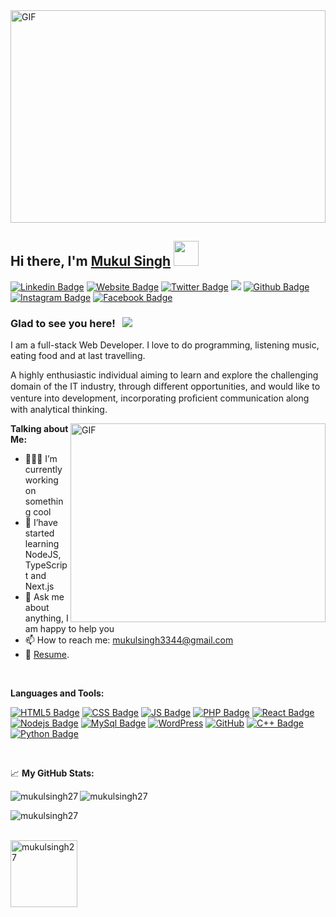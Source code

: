 <img align="center" alt="GIF" src="https://www.arkasoftwares.com/blog/wp-content/uploads/2021/01/header_banner-6.jpg" width="100%" height="340" />

## Hi there, I'm <a href="http://mukulsingh.tk/" target="_blank">Mukul Singh</a> <img src="https://media.giphy.com/media/hvRJCLFzcasrR4ia7z/giphy.gif" width=40>

[![Linkedin Badge](https://img.shields.io/badge/LinkedIn-0077B5?style=for-the-badge&logo=linkedin&logoColor=white)](https://linkedin.com/in/mukulsingh27/)
[![Website Badge](https://img.shields.io/badge/Website-3b5998?style=for-the-badge&logo=google-chrome&logoColor=white)](http://mukulsingh.tk/)
[![Twitter Badge](	https://img.shields.io/badge/Twitter-1DA1F2?style=for-the-badge&logo=twitter&logoColor=white)](https://twitter.com/MukulCh80802853/)
<a href="mailto:mukulsingh3344@gmail.com"><img src="https://img.shields.io/badge/Gmail-D14836?style=for-the-badge&logo=gmail&logoColor=white" /></a>
[![Github Badge](https://img.shields.io/badge/GitHub-100000?style=for-the-badge&logo=github&logoColor=white)](https://github.com/Mukulsingh27/)
[![Instagram Badge](https://img.shields.io/badge/Instagram-E4405F?style=for-the-badge&logo=instagram&logoColor=white)](https://instagram.com/mukul_chaudhary_27/)
[![Facebook Badge](https://img.shields.io/badge/Facebook-1877F2?style=for-the-badge&logo=facebook&logoColor=white)](https://facebook.com/mukul.chaudhary.568847/)

### Glad to see you here! &nbsp; ![](https://visitor-badge.glitch.me/badge?page_id=Mukulsingh27.Mukulsingh27)

I am a full-stack Web Developer. I love to do programming, listening music, eating food and at last travelling.

A highly enthusiastic individual aiming to learn and explore the challenging domain of the IT industry, through diﬀerent opportunities, and would like to venture into development, incorporating proﬁcient communication along with analytical thinking.

<img align="right" alt="GIF" src="https://cdn.dribbble.com/users/1162077/screenshots/3848914/programmer.gif" width="408" height="318" />
  

**Talking about Me:**

- 👨🏻‍💻 I’m currently working on something cool
- 🚀 I’have started learning NodeJS, TypeScript and Next.js
- 💬 Ask me about anything, I am happy to help you
- 📫 How to reach me: mukulsingh3344@gmail.com
- 📝 [Resume](https://www.linkedin.com/in/mukulsingh27/overlay/1635502032664/single-media-viewer?type=DOCUMENT&profileId=ACoAACjZAv0B8AfyaPUz9T8E0L36UdFO7FjXDL0&lipi=urn%3Ali%3Apage%3Ad_flagship3_profile_view_base%3BtHHmXE%2BqTCWXu6B6eM2%2FNQ%3D%3D).

</br>

**Languages and Tools:**

[![HTML5 Badge](https://img.shields.io/badge/HTML5-E34F26?style=for-the-badge&logo=html5&logoColor=white)]()
[![CSS Badge](https://img.shields.io/badge/CSS3-1572B6?style=for-the-badge&logo=css3&logoColor=white)]()
[![JS Badge](https://img.shields.io/badge/JavaScript-F7DF1E?style=for-the-badge&logo=javascript&logoColor=black)]()
[![PHP Badge](https://img.shields.io/badge/PHP-777BB4?style=for-the-badge&logo=php&logoColor=white)]()
[![React Badge](https://img.shields.io/badge/React-20232A?style=for-the-badge&logo=react&logoColor=61DAFB)]()
[![Nodejs Badge](https://img.shields.io/badge/Node.js-43853D?style=for-the-badge&logo=node.js&logoColor=white)]()
[![MySql Badge](https://img.shields.io/badge/MySQL-00000F?style=for-the-badge&logo=mysql&logoColor=white)]()
[![WordPress](https://img.shields.io/badge/WordPress-%23117AC9.svg?style=for-the-badge&logo=WordPress&logoColor=white)]()
[![GitHub](https://img.shields.io/badge/github-%23121011.svg?style=for-the-badge&logo=github&logoColor=white)]()
[![C++ Badge](https://img.shields.io/badge/C%2B%2B-00599C?style=for-the-badge&logo=c%2B%2B&logoColor=white)]()
[![Python Badge](https://img.shields.io/badge/Python-14354C?style=for-the-badge&logo=python&logoColor=white)]()

</br>

📈 **My GitHub Stats:**

<p><img align="left" src="https://github-readme-stats.vercel.app/api?username=Mukulsingh27&show_icons=true&hide_border=true&&count_private=true&include_all_commits=true" alt="mukulsingh27" /></p>

<p><img align="center" src="https://github-readme-streak-stats.herokuapp.com/?user=mukulsingh27&" alt="mukulsingh27" /></p>

<p><img align="left" src="https://github-readme-stats.vercel.app/api/top-langs/?username=Mukulsingh27&exclude_repo=KNN-Image-Classification&show_icons=true&hide_border=true&layout=compact&langs_count=8" alt="mukulsingh27" /></p>
<br/><br/>
<p><a href="https://github.com/ryo-ma/github-profile-trophy"><img height="107em" align="center" src="https://github-profile-trophy.vercel.app/?username=mukulsingh27" alt="mukulsingh27" /></a></p>
